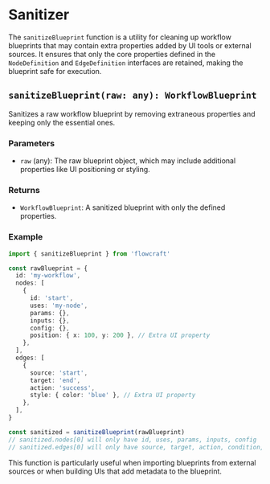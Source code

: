 # Sanitizer

The `sanitizeBlueprint` function is a utility for cleaning up workflow blueprints that may contain extra properties added by UI tools or external sources. It ensures that only the core properties defined in the `NodeDefinition` and `EdgeDefinition` interfaces are retained, making the blueprint safe for execution.

## `sanitizeBlueprint(raw: any): WorkflowBlueprint`

Sanitizes a raw workflow blueprint by removing extraneous properties and keeping only the essential ones.

### Parameters

- `raw` (any): The raw blueprint object, which may include additional properties like UI positioning or styling.

### Returns

- `WorkflowBlueprint`: A sanitized blueprint with only the defined properties.

### Example

```typescript
import { sanitizeBlueprint } from 'flowcraft'

const rawBlueprint = {
  id: 'my-workflow',
  nodes: [
    {
      id: 'start',
      uses: 'my-node',
      params: {},
      inputs: {},
      config: {},
      position: { x: 100, y: 200 }, // Extra UI property
    },
  ],
  edges: [
    {
      source: 'start',
      target: 'end',
      action: 'success',
      style: { color: 'blue' }, // Extra UI property
    },
  ],
}

const sanitized = sanitizeBlueprint(rawBlueprint)
// sanitized.nodes[0] will only have id, uses, params, inputs, config
// sanitized.edges[0] will only have source, target, action, condition, transform
```

This function is particularly useful when importing blueprints from external sources or when building UIs that add metadata to the blueprint.